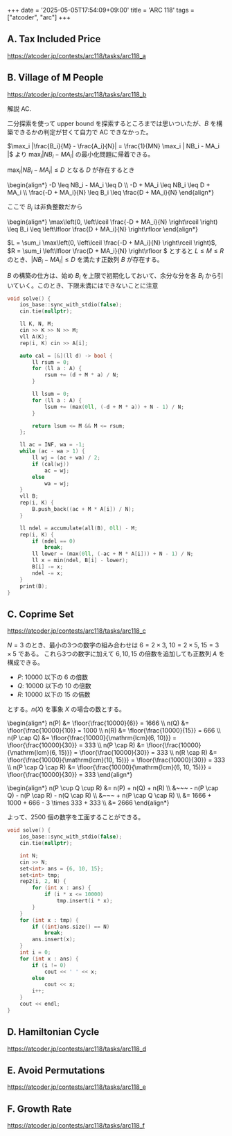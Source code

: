 +++
date = '2025-05-05T17:54:09+09:00'
title = 'ARC 118'
tags = ["atcoder", "arc"]
+++
## A. Tax Included Price

<https://atcoder.jp/contests/arc118/tasks/arc118_a>

## B. Village of M People

<https://atcoder.jp/contests/arc118/tasks/arc118_b>

解説 AC.

二分探索を使って upper bound を探索するところまでは思いついたが、$B$ を構築できるかの判定が甘くて自力で AC できなかった。

$\max_i |\frac{B_i}{M} - \frac{A_i}{N}| = \frac{1}{MN} \max_i | NB_i - MA_i |$ より $\max_i | NB_i - MA_i |$ の最小化問題に帰着できる。

$\max_i | NB_i - MA_i | \leq D$ となる $D$ が存在するとき

\begin{align*}
    -D \leq NB_i - MA_i \leq D \\\\
    -D + MA_i \leq NB_i \leq D + MA_i \\\\
    \frac{-D + MA_i}{N} \leq B_i \leq \frac{D + MA_i}{N}
\end{align*}

ここで $B_i$ は非負整数だから

\begin{align*}
    \max\left(0, \left\lceil \frac{-D + MA_i}{N} \right\rceil \right) \leq B_i \leq \left\lfloor \frac{D + MA_i}{N} \right\rfloor
\end{align*}

$L = \sum_i \max\left(0, \left\lceil \frac{-D + MA_i}{N} \right\rceil \right)$, $R = \sum_i \left\lfloor \frac{D + MA_i}{N} \right\rfloor
$ とすると
$L \leq M \leq R$ のとき、$|NB_i - MA_i| \leq D$ を満たす正数列 $B$ が存在する。

$B$ の構築の仕方は、始め $B_i$ を上限で初期化しておいて、余分な分を各 $B_i$ から引いていく。このとき、下限未満にはできないことに注意

```cpp
void solve() {
    ios_base::sync_with_stdio(false);
    cin.tie(nullptr);

    ll K, N, M;
    cin >> K >> N >> M;
    vll A(K);
    rep(i, K) cin >> A[i];

    auto cal = [&](ll d) -> bool {
        ll rsum = 0;
        for (ll a : A) {
            rsum += (d + M * a) / N;
        }

        ll lsum = 0;
        for (ll a : A) {
            lsum += (max(0ll, (-d + M * a)) + N - 1) / N;
        }

        return lsum <= M && M <= rsum;
    };

    ll ac = INF, wa = -1;
    while (ac - wa > 1) {
        ll wj = (ac + wa) / 2;
        if (cal(wj))
            ac = wj;
        else
            wa = wj;
    }
    vll B;
    rep(i, K) {
        B.push_back((ac + M * A[i]) / N);
    }

    ll ndel = accumulate(all(B), 0ll) - M;
    rep(i, K) {
        if (ndel == 0)
            break;
        ll lower = (max(0ll, (-ac + M * A[i])) + N - 1) / N;
        ll x = min(ndel, B[i] - lower);
        B[i] -= x;
        ndel -= x;
    }
    print(B);
}
```

## C. Coprime Set

<https://atcoder.jp/contests/arc118/tasks/arc118_c>

$N = 3$ のとき、最小の3つの数字の組み合わせは $6 = 2 \times 3$, $10 = 2 \times 5$, $15 = 3 \times 5$ である。
これら3つの数字に加えて $6, 10, 15$ の倍数を追加しても正数列 $A$ を構成できる。

- $P$: $10000$ 以下の $6$ の倍数
- $Q$: $10000$ 以下の $10$ の倍数
- $R$: $10000$ 以下の $15$ の倍数

とする。$n(X)$ を事象 $X$ の場合の数とする。

\begin{align*}
    n(P) &= \floor{\frac{10000}{6}} = 1666 \\\\
    n(Q) &= \floor{\frac{10000}{10}} = 1000 \\\\
    n(R) &= \floor{\frac{10000}{15}} = 666 \\\\
    n(P \cap Q) &= \floor{\frac{10000}{\mathrm{lcm}(6, 10)}} = \floor{\frac{10000}{30}} = 333 \\\\
    n(P \cap R) &= \floor{\frac{10000}{\mathrm{lcm}(6, 15)}} = \floor{\frac{10000}{30}} = 333 \\\\
    n(R \cap R) &= \floor{\frac{10000}{\mathrm{lcm}(10, 15)}} = \floor{\frac{10000}{30}} = 333 \\\\
    n(P \cap Q \cap R) &= \floor{\frac{10000}{\mathrm{lcm}(6, 10, 15)}} = \floor{\frac{10000}{30}} = 333
\end{align*}

\begin{align*}
    n(P \cup Q \cup R) &= n(P) + n(Q) + n(R) \\\\
        &~~~ - n(P \cap Q) - n(P \cap R) - n(Q \cap R) \\\\
        &~~~ + n(P \cap Q \cap R) \\\\
    &= 1666 + 1000 + 666 - 3 \times 333 + 333 \\\\
    &= 2666
\end{align*}

よって、$2500$ 個の数字を工面することができる。

```cpp
void solve() {
    ios_base::sync_with_stdio(false);
    cin.tie(nullptr);

    int N;
    cin >> N;
    set<int> ans = {6, 10, 15};
    set<int> tmp;
    rep2(i, 2, N) {
        for (int x : ans) {
            if (i * x <= 10000)
                tmp.insert(i * x);
        }
    }
    for (int x : tmp) {
        if ((int)ans.size() == N)
            break;
        ans.insert(x);
    }
    int i = 0;
    for (int x : ans) {
        if (i != 0)
            cout << ' ' << x;
        else
            cout << x;
        i++;
    }
    cout << endl;
}
```

## D. Hamiltonian Cycle

<https://atcoder.jp/contests/arc118/tasks/arc118_d>

## E. Avoid Permutations

<https://atcoder.jp/contests/arc118/tasks/arc118_e>

## F. Growth Rate

<https://atcoder.jp/contests/arc118/tasks/arc118_f>
